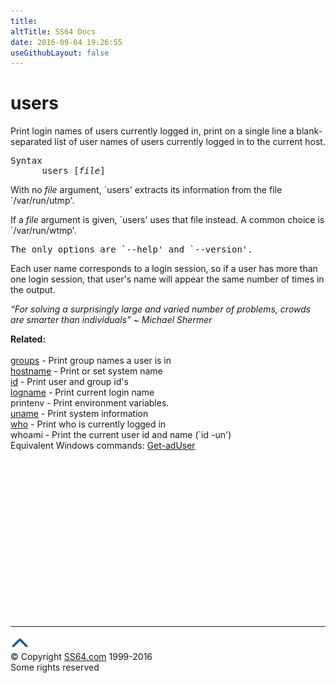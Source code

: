 ```yaml
---
title:
altTitle: SS64 Docs
date: 2016-09-04 19:26:55
useGithubLayout: false
---
```

<!-- #BeginLibraryItem "/Library/head_bash.lbi" --><!-- #EndLibraryItem --><h1>users</h1> 
<p>Print login names of users currently logged in, print on a single 
  line a blank-separated list of user names of users currently logged in to the 
current host.</p>
<pre>Syntax
      users [<i>file</i>]
</pre>
<p><span class="body">  With no <i>file</i> argument, `users' extracts its information from the
file `/var/run/utmp'.  </span></p>
<p><span class="body">If a <i>file</i> argument is given, `users' uses that
file instead.  A common choice is `/var/run/wtmp'.</span></p>
<pre>The only options are `--help' and `--version'. </pre>
<p>Each user name corresponds to a login session, so if a user has 
  more than one login session, that user's name will appear the same number of 
  times in the output. </p>
<p class="quote"><i>“For solving a surprisingly large and varied number of problems, crowds are smarter than individuals” ~ Michael Shermer</i></p>
<p><b>Related:</b><br>
<br>
<a href="groups.html">groups</a> - Print group names a user is in<br>
<a href="hostname.html">hostname</a> - Print or set system name <br>
<a href="id.html">id</a> - Print user and group id's<br>
<a href="logname.html">logname</a> - Print current login name<br>
printenv - Print environment variables.<br>
<a href="uname.html">uname</a> - Print system information <br>
<a href="who.html">who</a> - Print who is currently logged in <br>
whoami - Print the current user id and name (`id -un') <br>
Equivalent Windows commands: <a href="../ps/get-aduser.html">Get-adUser</a></p><!-- #BeginLibraryItem "/Library/foot_bash.lbi" --><p>
<!-- bash300 -->
<ins class="adsbygoogle" style="display:inline-block;width:300px;height:250px" data-ad-client="ca-pub-6140977852749469" data-ad-slot="4615356305"></ins>
<script>
(adsbygoogle = window.adsbygoogle || []).push({});
</script></p>
<hr>
<div id="bl" class="footer"><a href="users.html#"><img src="../images/top.png" width="30" height="22" alt="Back to the Top"></a></div>
<div id="br" class="footer, tagline">© Copyright <a href="http://ss64.com/">SS64.com</a> 1999-2016<br>
Some rights reserved</div><!-- #EndLibraryItem -->

